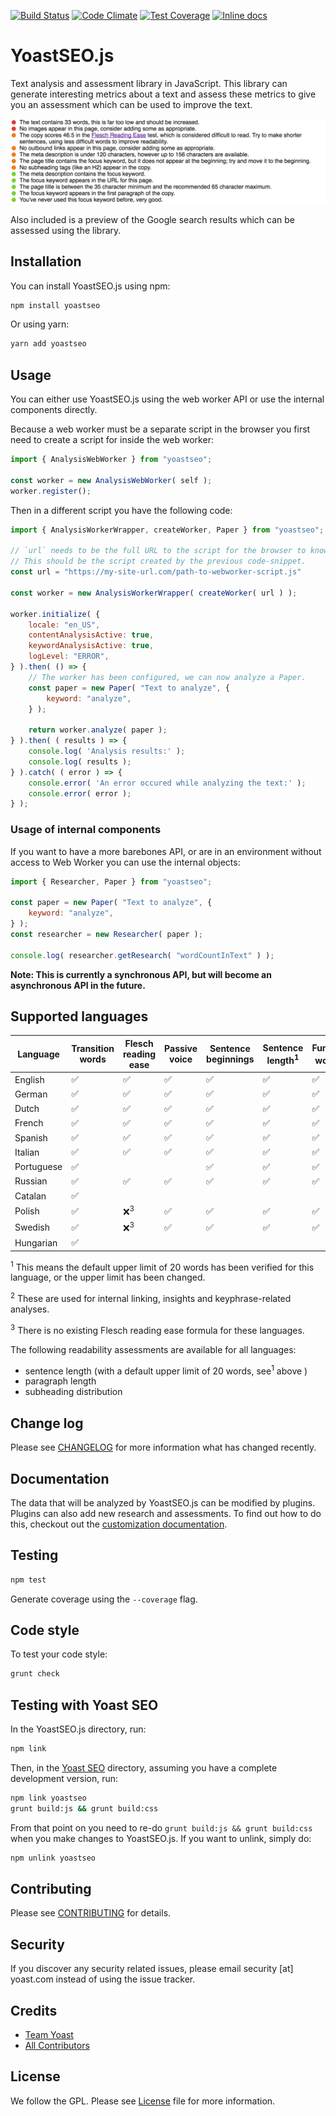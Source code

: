 [![Build Status](https://travis-ci.org/Yoast/YoastSEO.js.svg?branch=master)](https://travis-ci.org/Yoast/js-text-analysis)
[![Code Climate](https://codeclimate.com/repos/5524f75d69568028f6000fda/badges/f503961401819f93c64c/gpa.svg)](https://codeclimate.com/repos/5524f75d69568028f6000fda/feed)
[![Test Coverage](https://codeclimate.com/repos/5524f75d69568028f6000fda/badges/f503961401819f93c64c/coverage.svg)](https://codeclimate.com/repos/5524f75d69568028f6000fda/coverage)
[![Inline docs](http://inch-ci.org/github/yoast/yoastseo.js.svg?branch=master)](http://inch-ci.org/github/yoast/yoastseo.js)

# YoastSEO.js

Text analysis and assessment library in JavaScript. This library can generate interesting metrics about a text and assess these metrics to give you an assessment which can be used to improve the text.

![Screenshot of the assessment of the given text](/images/assessment.png?raw=true)

Also included is a preview of the Google search results which can be assessed using the library.

## Installation

You can install YoastSEO.js using npm:

```bash
npm install yoastseo
```

Or using yarn:

```bash
yarn add yoastseo
```

## Usage

You can either use YoastSEO.js using the web worker API or use the internal components directly.

Because a web worker must be a separate script in the browser you first need to create a script for inside the web worker:

```js
import { AnalysisWebWorker } from "yoastseo";

const worker = new AnalysisWebWorker( self );
worker.register();
``` 

Then in a different script you have the following code:

```js
import { AnalysisWorkerWrapper, createWorker, Paper } from "yoastseo";

// `url` needs to be the full URL to the script for the browser to know where to load the worker script from.
// This should be the script created by the previous code-snippet.
const url = "https://my-site-url.com/path-to-webworker-script.js"

const worker = new AnalysisWorkerWrapper( createWorker( url ) );

worker.initialize( {
    locale: "en_US",
    contentAnalysisActive: true,
    keywordAnalysisActive: true,
    logLevel: "ERROR",
} ).then( () => {
    // The worker has been configured, we can now analyze a Paper.
    const paper = new Paper( "Text to analyze", {
        keyword: "analyze",
    } );
    
    return worker.analyze( paper );
} ).then( ( results ) => {
    console.log( 'Analysis results:' );
    console.log( results );
} ).catch( ( error ) => {
    console.error( 'An error occured while analyzing the text:' );
    console.error( error );
} );
```

### Usage of internal components

If you want to have a more barebones API, or are in an environment without access to Web Worker you can use the internal objects:

```js
import { Researcher, Paper } from "yoastseo";

const paper = new Paper( "Text to analyze", {
    keyword: "analyze",
} );
const researcher = new Researcher( paper );

console.log( researcher.getResearch( "wordCountInText" ) );
```

**Note: This is currently a synchronous API, but will become an asynchronous API in the future.**

## Supported languages
| Language   	| Transition words 	| Flesch reading ease 	| Passive voice 	| Sentence beginnings 	| Sentence length<sup>1</sup> 	| Function words<sup>2</sup> 	|
|------------	|------------------	|---------------------	|---------------	|---------------------	|-----------------------------	|----------------------------	|
| English    	| ✅                	| ✅                   	| ✅             	| ✅                   	| ✅                           	| ✅                          	|
| German     	| ✅                	| ✅                   	| ✅             	| ✅                   	| ✅                           	| ✅                          	|
| Dutch      	| ✅                	| ✅                   	| ✅             	| ✅                   	| ✅                           	| ✅                          	|
| French     	| ✅                	| ✅                   	| ✅             	| ✅                   	| ✅                           	| ✅                          	|
| Spanish    	| ✅                	| ✅                   	| ✅             	| ✅                   	| ✅                           	| ✅                          	|
| Italian    	| ✅                	| ✅                   	| ✅             	| ✅                   	| ✅                           	| ✅                          	|
| Portuguese 	| ✅                	|                     	|               	| ✅                   	| ✅                           	| ✅                          	|
| Russian    	| ✅                	| ✅                   	| ✅             	| ✅                   	| ✅                           	| ✅                          	|
| Catalan    	| ✅                	|                     	|               	|                     	|                             	|                            	|
| Polish     	| ✅                	| ❌<sup>3</sup>       	| ✅             	| ✅                   	| ✅                           	| ✅                          	|
| Swedish    	| ✅                	| ❌<sup>3</sup>       	| ✅             	| ✅                   	| ✅                           	| ✅                          	|
| Hungarian    	| ✅                	|                     	|               	|                     	|                             	|                            	|

<sup>1</sup> This means the default upper limit of 20 words has been verified for this language, or the upper limit has been changed.

<sup>2</sup> These are used for internal linking, insights and keyphrase-related analyses.

<sup>3</sup> There is no existing Flesch reading ease formula for these languages.


The following readability assessments are available for all languages: 
- sentence length (with a default upper limit of 20 words, see<sup>1</sup> above )
- paragraph length
- subheading distribution

## Change log

Please see [CHANGELOG](CHANGELOG.md) for more information what has changed recently.

## Documentation

The data that will be analyzed by YoastSEO.js can be modified by plugins. Plugins can also add new research and assessments. To find out how to do this, checkout out the [customization documentation](./docs/Customization.md).

## Testing

```bash
npm test
```

Generate coverage using the `--coverage` flag.

## Code style

To test your code style:

```bash
grunt check
```

## Testing with Yoast SEO

In the YoastSEO.js directory, run:

```bash
npm link
```

Then, in the [Yoast SEO](https://github.com/Yoast/wordpress-seo) directory, assuming you have a complete development version, run:

```bash
npm link yoastseo
grunt build:js && grunt build:css
```

From that point on you need to re-do `grunt build:js && grunt build:css` when you make changes to YoastSEO.js. If you want to unlink, simply do:

```bash
npm unlink yoastseo
```

## Contributing

Please see [CONTRIBUTING](.github/CONTRIBUTING.md) for details.

## Security

If you discover any security related issues, please email security [at] yoast.com instead of using the issue tracker.

## Credits

- [Team Yoast](https://github.com/orgs/Yoast/people)
- [All Contributors](https://github.com/Yoast/YoastSEO.js/graphs/contributors)

## License

We follow the GPL. Please see [License](LICENSE) file for more information.
